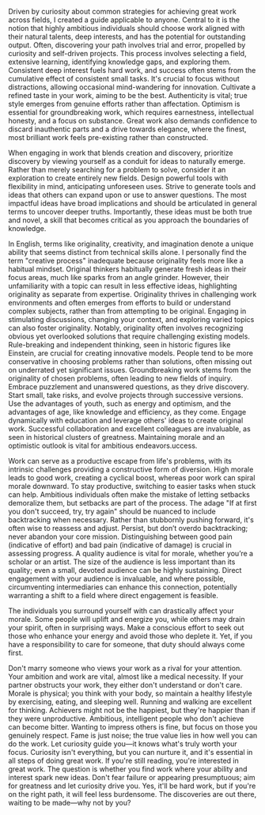 Driven by curiosity about common strategies for achieving great work across fields, I created a guide applicable to anyone. Central to it is the notion that highly ambitious individuals should choose work aligned with their natural talents, deep interests, and has the potential for outstanding output. Often, discovering your path involves trial and error, propelled by curiosity and self-driven projects. This process involves selecting a field, extensive learning, identifying knowledge gaps, and exploring them. Consistent deep interest fuels hard work, and success often stems from the cumulative effect of consistent small tasks. It's crucial to focus without distractions, allowing occasional mind-wandering for innovation. Cultivate a refined taste in your work, aiming to be the best. Authenticity is vital; true style emerges from genuine efforts rather than affectation. Optimism is essential for groundbreaking work, which requires earnestness, intellectual honesty, and a focus on substance. Great work also demands confidence to discard inauthentic parts and a drive towards elegance, where the finest, most brilliant work feels pre-existing rather than constructed.

When engaging in work that blends creation and discovery, prioritize discovery by viewing yourself as a conduit for ideas to naturally emerge. Rather than merely searching for a problem to solve, consider it an exploration to create entirely new fields. Design powerful tools with flexibility in mind, anticipating unforeseen uses. Strive to generate tools and ideas that others can expand upon or use to answer questions. The most impactful ideas have broad implications and should be articulated in general terms to uncover deeper truths. Importantly, these ideas must be both true and novel, a skill that becomes critical as you approach the boundaries of knowledge.

In English, terms like originality, creativity, and imagination denote a unique ability that seems distinct from technical skills alone. I personally find the term "creative process" inadequate because originality feels more like a habitual mindset. Original thinkers habitually generate fresh ideas in their focus areas, much like sparks from an angle grinder. However, their unfamiliarity with a topic can result in less effective ideas, highlighting originality as separate from expertise. Originality thrives in challenging work environments and often emerges from efforts to build or understand complex subjects, rather than from attempting to be original. Engaging in stimulating discussions, changing your context, and exploring varied topics can also foster originality. Notably, originality often involves recognizing obvious yet overlooked solutions that require challenging existing models. Rule-breaking and independent thinking, seen in historic figures like Einstein, are crucial for creating innovative models. People tend to be more conservative in choosing problems rather than solutions, often missing out on underrated yet significant issues. Groundbreaking work stems from the originality of chosen problems, often leading to new fields of inquiry. Embrace puzzlement and unanswered questions, as they drive discovery. Start small, take risks, and evolve projects through successive versions. Use the advantages of youth, such as energy and optimism, and the advantages of age, like knowledge and efficiency, as they come. Engage dynamically with education and leverage others' ideas to create original work. Successful collaboration and excellent colleagues are invaluable, as seen in historical clusters of greatness. Maintaining morale and an optimistic outlook is vital for ambitious endeavors.uccess.

Work can serve as a productive escape from life's problems, with its intrinsic challenges providing a constructive form of diversion. High morale leads to good work, creating a cyclical boost, whereas poor work can spiral morale downward. To stay productive, switching to easier tasks when stuck can help. Ambitious individuals often make the mistake of letting setbacks demoralize them, but setbacks are part of the process. The adage "If at first you don't succeed, try, try again" should be nuanced to include backtracking when necessary. Rather than stubbornly pushing forward, it's often wise to reassess and adjust. Persist, but don’t overdo backtracking; never abandon your core mission. Distinguishing between good pain (indicative of effort) and bad pain (indicative of damage) is crucial in assessing progress. A quality audience is vital for morale, whether you’re a scholar or an artist. The size of the audience is less important than its quality; even a small, devoted audience can be highly sustaining. Direct engagement with your audience is invaluable, and where possible, circumventing intermediaries can enhance this connection, potentially warranting a shift to a field where direct engagement is feasible.

The individuals you surround yourself with can drastically affect your morale. Some people will uplift and energize you, while others may drain your spirit, often in surprising ways. Make a conscious effort to seek out those who enhance your energy and avoid those who deplete it. Yet, if you have a responsibility to care for someone, that duty should always come first.

Don't marry someone who views your work as a rival for your attention. Your ambition and work are vital, almost like a medical necessity. If your partner obstructs your work, they either don't understand or don't care. Morale is physical; you think with your body, so maintain a healthy lifestyle by exercising, eating, and sleeping well. Running and walking are excellent for thinking. Achievers might not be the happiest, but they're happier than if they were unproductive. Ambitious, intelligent people who don't achieve can become bitter. Wanting to impress others is fine, but focus on those you genuinely respect. Fame is just noise; the true value lies in how well you can do the work. Let curiosity guide you—it knows what's truly worth your focus. Curiosity isn't everything, but you can nurture it, and it's essential in all steps of doing great work. If you're still reading, you're interested in great work. The question is whether you find work where your ability and interest spark new ideas. Don't fear failure or appearing presumptuous; aim for greatness and let curiosity drive you. Yes, it'll be hard work, but if you're on the right path, it will feel less burdensome. The discoveries are out there, waiting to be made—why not by you?